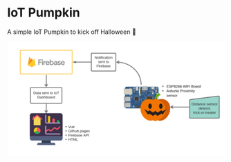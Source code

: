 # IoT Pumpkin
A simple IoT Pumpkin to kick off Halloween :jack_o_lantern:

![Workflow Diagram](https://github.com/e-wiseman/IoTpumpkin/blob/master/IoTPumpkin.png)

